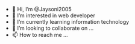 - 👋 Hi, I’m @Jaysoni2005
- 👀 I’m interested in web developer
- 🌱 I’m currently learning information technology
- 💞️ I’m looking to collaborate on ...
- 📫 How to reach me ...



